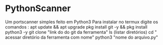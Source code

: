 # PythonScanner
  Um portscanner simples feito em Python3  Para instalar no termux digite os comandos : apt update &amp;&amp; apt upgrade  pkg install git -y &amp;&amp;  pkg install python3 -y git clone "link do do git da ferramenta" ls (listar diretórios) cd " acessar diretório da ferramenta com nome" python3 "nome do arquivo.py"
